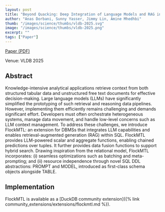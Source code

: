```yaml
---
layout: post
title: "Beyond Quacking: Deep Integration of Language Models and RAG into DuckDB"
author: "Anas Dorbani, Sunny Yasser, Jimmy Lin, Amine Mhedhbi"
thumb: "/images/science/thumbs/vldb-2025.svg"
image: "/images/science/thumbs/vldb-2025.png"
excerpt: ""
tags: ["Paper"]
---
```


[Paper (PDF)](https://www.vldb.org/pvldb/vol18/p5415-mhedhbi.pdf)

Venue: VLDB 2025

## Abstract

Knowledge-intensive analytical applications retrieve context from both structured tabular data and unstructured free text documents for effective decision-making. Large language models (LLMs) have significantly simplified the prototyping of such retrieval and reasoning data pipelines. However, implementing them efficiently remains challenging and demands significant effort. Developers must often orchestrate heterogeneous systems, manage data movement, and handle low-level concerns such as LLM context management. To address these challenges, we introduce FlockMTL: an extension for DBMSs that integrates LLM capabilities and enables retrieval-augmented generation (RAG) within SQL. FlockMTL provides LLM-powered scalar and aggregate functions, enabling chained predictions over tuples. It further provides data fusion functions to support hybrid search. Drawing inspiration from the relational model, FlockMTL incorporates: (i) seamless optimizations such as batching and meta-prompting; and (ii) resource independence through novel SQL DDL abstractions: PROMPT and MODEL, introduced as first-class schema objects alongside TABLE.

## Implementation

FlockMTL is available as a [DuckDB community extension]({% link community_extensions/extensions/flockmtl.md %}).

